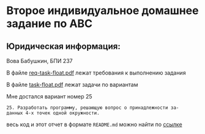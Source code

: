 # Второе индивидуальное домашнее задание по АВС

## Юридическая информация:

Вова Бабушкин, БПИ 237

В файле [req-task-float.pdf](req-task-float.pdf) лежат требования к выполнению задания

В файле [task-float.pdf](task-float.pdf) лежат задачи по вариантам

Мне достался вариант номер 25

```
25. Разработать программу, решающую вопрос о принадлежности за-
данных 4-х точек одной окружности.
```

весь код и этот отчет в формате ```README.md``` можно найти по [ссылке](https://github.com/Babushkin05/HSE-ABC-OS-course/tree/main/IDZ2)



